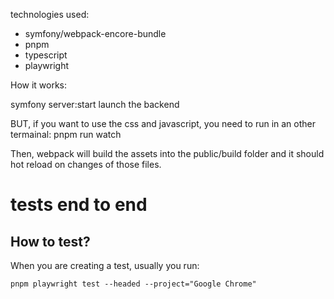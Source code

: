 technologies used:

- symfony/webpack-encore-bundle
- pnpm
- typescript
- playwright

How it works:

symfony server:start
launch the backend

BUT, if you want to use the css and javascript, you need to run in an other termainal:
pnpm run watch

Then, webpack will build the assets into the public/build folder and it should hot reload on changes of those files.

# tests end to end

## How to test?

When you are creating a test, usually you run:

```
pnpm playwright test --headed --project="Google Chrome"
```
